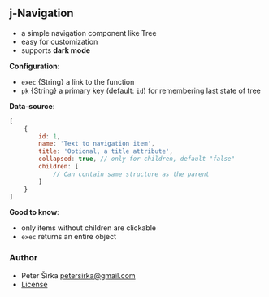 ## j-Navigation

- a simple navigation component like Tree
- easy for customization
- supports __dark mode__

__Configuration__:

- `exec` {String} a link to the function
- `pk` {String} a primary key (default: `id`) for remembering last state of tree

__Data-source__:

```javascript
[
	{
		id: 1,
		name: 'Text to navigation item',
		title: 'Optional, a title attribute',
		collapsed: true, // only for children, default "false"
		children: [
			// Can contain same structure as the parent
		]
	}
]
```

__Good to know__:

- only items without children are clickable
- `exec` returns an entire object

### Author

- Peter Širka <petersirka@gmail.com>
- [License](https://www.totaljs.com/license/)

